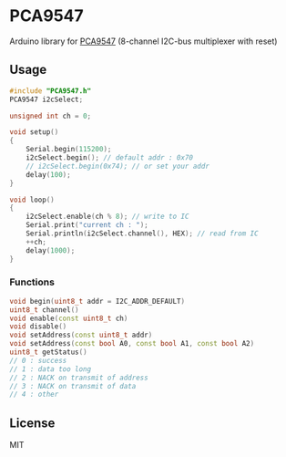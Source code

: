 # PCA9547

Arduino library for [PCA9547](https://www.nxp.com/jp/products/analog/interfaces/ic-bus/ic-multiplexers-switches/8-channel-i2c-bus-multiplexer-with-reset:PCA9547) (8-channel I2C-bus multiplexer with reset)

## Usage

``` C++
#include "PCA9547.h"
PCA9547 i2cSelect;

unsigned int ch = 0;

void setup()
{
    Serial.begin(115200);
    i2cSelect.begin(); // default addr : 0x70
    // i2cSelect.begin(0x74); // or set your addr
    delay(100);
}

void loop()
{
    i2cSelect.enable(ch % 8); // write to IC
    Serial.print("current ch : ");
    Serial.println(i2cSelect.channel(), HEX); // read from IC
    ++ch;
    delay(1000);
}
```

### Functions

``` C++
void begin(uint8_t addr = I2C_ADDR_DEFAULT)
uint8_t channel()
void enable(const uint8_t ch)
void disable()
void setAddress(const uint8_t addr)
void setAddress(const bool A0, const bool A1, const bool A2)
uint8_t getStatus()
// 0 : success
// 1 : data too long
// 2 : NACK on transmit of address
// 3 : NACK on transmit of data
// 4 : other
```

## License

MIT
